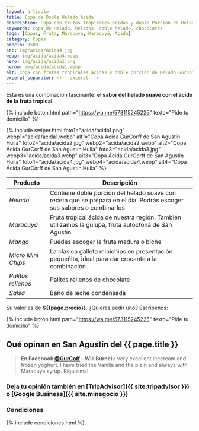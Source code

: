 ```yaml
---
layout: articulo
title: Copa de Doble Helado Ácida
description: Copa con frutas tropicales ácidas y doble Porción de Helado Suave
keywords: copa de Helado, helados, doble helado, chocolates
tags: [Copas, Fruta, Maracuya, Maracuyá, Acida]
category: Copas
precio: 9500
src: img/acida/acida4.jpg
webp: img/acida/acida4.webp
hero: img/acida/acida1.png
herow: img/acida/acida1.webp
alt: Copa con frutas tropicales ácidas y doble porción de Helado GurCoff
excerpt_separator: <!-- excerpt -->
---
```

Esta es una combinación fascinante: **el sabor del helado suave con el ácido de la fruta tropical**.

<!-- excerpt -->

{% include boton.html path="https://wa.me/573115245225" texto="Pide tu domicilio" %}

<!-- Swiper -->
{% include swiper.html foto1="acida/acida1.png" webp1="acida/acida1.webp" alt1="Copa Ácida GurCorff de San Agustín Huila" foto2="acida/acida2.jpg" webp2="acida/acida2.webp" alt2="Copa Ácida GurCorff de San Agustín Huila" foto3="acida/acida3.jpg" webp3="acida/acida3.webp" alt3="Copa Ácida GurCorff de San Agustín Huila" foto4="acida/acida4.jpg" webp4="acida/acida4.webp" alt4="Copa Ácida GurCorff de San Agustín Huila" %}

| Producto | Descripción |
| ----------- | ------ |
| *Helado* | Contiene doble porción del helado suave con receta que se prepara en el día. Podrás escoger sus sabores o combinarlos |
| *Maracuyá* | Fruta tropical ácida de nuestra región. También utilizamos la gulupa, fruta autóctona de San Agustín |
| *Mango* | Puedes escoger la fruta madura o biche |
| *Micro Mini Chips* | La clásica galleta minichips en presentación pequeñita, ideal para dar crocante a la combinación |
| *Palitos rellenos* | Palitos rellenos de chocolate |
| *Salsa* | Baño de leche condensada |

Su valor es de **${{page.precio}}**. ¿Quieres pedir uno? Escríbenos:

{% include boton.html path="https://wa.me/573115245225" texto="Pide tu domicilio" %}

## Qué opinan en San Agustín del {{ page.title }}

> **En Facebook [@GurCoff]({{site.facebook}}) - Will Burnell:** Very excellent icecream and frozen yoghurt. I have tried the Vanilla and the plain and always with Maracuya syrup. Riquisima!

### Deja tu opinión también en [TripAdvisor]({{ site.tripadvisor }}) o [Google Business]({{ site.minegocio }})

### Condiciones

{% include condiciones.html %}
